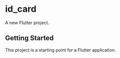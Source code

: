 # id_card

A new Flutter project.

## Getting Started

This project is a starting point for a Flutter application.


 
